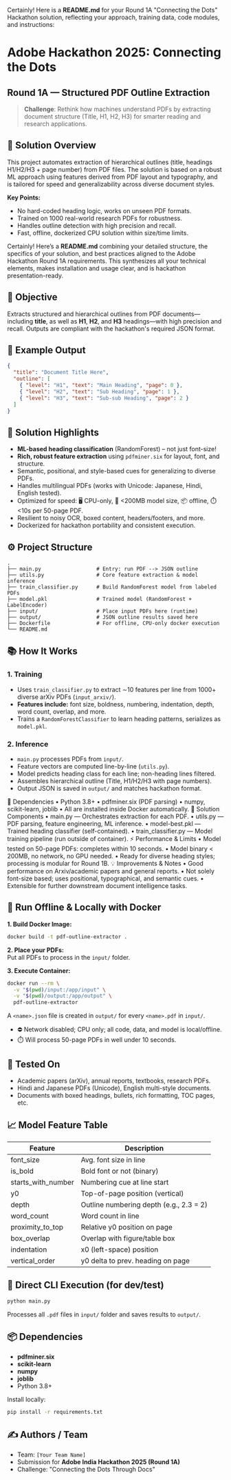 Certainly! Here is a **README.md** for your Round 1A "Connecting the Dots" Hackathon solution, reflecting your approach, training data, code modules, and instructions:

# Adobe Hackathon 2025: Connecting the Dots  
## Round 1A — Structured PDF Outline Extraction

> **Challenge**: Rethink how machines understand PDFs by extracting document structure (Title, H1, H2, H3) for smarter reading and research applications.

## 🧠 Solution Overview

This project automates extraction of hierarchical outlines (title, headings H1/H2/H3 + page number) from PDF files. The solution is based on a robust ML approach using features derived from PDF layout and typography, and is tailored for speed and generalizability across diverse document styles.

**Key Points:**
- No hard-coded heading logic, works on unseen PDF formats.
- Trained on 1000 real-world research PDFs for robustness.
- Handles outline detection with high precision and recall.
- Fast, offline, dockerized CPU solution within size/time limits.

Certainly! Here’s a **README.md** combining your detailed structure, the specifics of your solution, and best practices aligned to the Adobe Hackathon Round 1A requirements. This synthesizes all your technical elements, makes installation and usage clear, and is hackathon presentation-ready.


## 🚀 Objective

Extracts structured and hierarchical outlines from PDF documents—including **title**, as well as **H1**, **H2**, and **H3** headings—with high precision and recall. Outputs are compliant with the hackathon's required JSON format.

## 📂 Example Output

```json
{
  "title": "Document Title Here",
  "outline": [
    { "level": "H1", "text": "Main Heading", "page": 0 },
    { "level": "H2", "text": "Sub Heading", "page": 1 },
    { "level": "H3", "text": "Sub-sub Heading", "page": 2 }
  ]
}
```

## 🧠 Solution Highlights

- **ML-based heading classification** (RandomForest) – not just font-size!
- **Rich, robust feature extraction** using `pdfminer.six` for layout, font, and structure.
- Semantic, positional, and style-based cues for generalizing to diverse PDFs.
- Handles multilingual PDFs (works with Unicode: Japanese, Hindi, English tested).
- Optimized for speed: 🖥️ CPU-only, 💾 <200MB model size, 📦 offline, ⏱️ <10s per 50-page PDF.
- Resilient to noisy OCR, boxed content, headers/footers, and more.
- Dockerized for hackathon portability and consistent execution.

## ⚙️ Project Structure

```
.
├── main.py                  # Entry: run PDF --> JSON outline
├── utils.py                 # Core feature extraction & model inference
├── train_classifier.py      # Build RandomForest model from labeled PDFs
├── model.pkl                # Trained model (RandomForest + LabelEncoder)
├── input/                   # Place input PDFs here (runtime)
├── output/                  # JSON outline results saved here
├── Dockerfile               # For offline, CPU-only docker execution
└── README.md
```

## 📚 How It Works

### 1. Training  
- Uses `train_classifier.py` to extract ∼10 features per line from 1000+ diverse arXiv PDFs (`input_arxiv/`).
- **Features include:** font size, boldness, numbering, indentation, depth, word count, overlap, and more.
- Trains a `RandomForestClassifier` to learn heading patterns, serializes as `model.pkl`.

### 2. Inference
- `main.py` processes PDFs from `input/`.
- Feature vectors are computed line-by-line (`utils.py`).
- Model predicts heading class for each line; non-heading lines filtered.
- Assembles hierarchical outline (Title, H1/H2/H3 with page numbers).
- Output JSON is saved in `output/` and matches hackathon format.

🔧 Dependencies
	•	Python 3.8+
	•	pdfminer.six (PDF parsing)
	•	numpy, scikit-learn, joblib
	•	All are installed inside Docker automatically.
📝 Solution Components
	•	main.py — Orchestrates extraction for each PDF.
	•	utils.py — PDF parsing, feature engineering, ML inference.
	•	model-best.pkl — Trained heading classifier (self-contained).
	•	train_classifier.py — Model training pipeline (run outside of container).
⚡ Performance & Limits
	•	Model tested on 50-page PDFs: completes within 10 seconds.
	•	Model binary < 200MB, no network, no GPU needed.
	•	Ready for diverse heading styles; processing is modular for Round 1B.
💡 Improvements & Notes
	•	Good performance on Arxiv/academic papers and general reports.
	•	Not solely font-size based; uses positional, typographical, and semantic cues.
	•	Extensible for further downstream document intelligence tasks.

## 🐳 Run Offline & Locally with Docker

**1. Build Docker Image:**  
```sh
docker build -t pdf-outline-extractor .
```

**2. Place your PDFs:**  
Put all PDFs to process in the `input/` folder.

**3. Execute Container:**  
```sh
docker run --rm \
  -v "$(pwd)/input:/app/input" \
  -v "$(pwd)/output:/app/output" \
  pdf-outline-extractor
```

A `<name>.json` file is created in `output/` for every `<name>.pdf` in `input/`.

- ⛔ Network disabled; CPU only; all code, data, and model is local/offline.
- ⏱️ Will process 50-page PDFs in well under 10 seconds.

## 🧪 Tested On

- Academic papers (arXiv), annual reports, textbooks, research PDFs.
- Hindi and Japanese PDFs (Unicode), English multi-style documents.
- Documents with boxed headings, bullets, rich formatting, TOC pages, etc.

## 📈 Model Feature Table

| Feature            | Description                                  |
|--------------------|----------------------------------------------|
| font_size          | Avg. font size in line                       |
| is_bold            | Bold font or not (binary)                    |
| starts_with_number | Numbering cue at line start                  |
| y0                 | Top-of-page position (vertical)              |
| depth              | Outline numbering depth (e.g., 2.3 = 2)      |
| word_count         | Word count in line                           |
| proximity_to_top   | Relative y0 position on page                 |
| box_overlap        | Overlap with figure/table box                |
| indentation        | x0 (left-space) position                     |
| vertical_order     | y0 delta to prev. heading on page            |

## 📝 Direct CLI Execution (for dev/test)

```sh
python main.py
```
Processes all `.pdf` files in `input/` folder and saves results to `output/`.

## 📦 Dependencies

- **pdfminer.six**
- **scikit-learn**
- **numpy**
- **joblib**
- Python 3.8+

Install locally:  
```sh
pip install -r requirements.txt
```

## ✍️ Authors / Team

- Team: `[Your Team Name]`
- Submission for **Adobe India Hackathon 2025 (Round 1A)**
- Challenge: "Connecting the Dots Through Docs"


